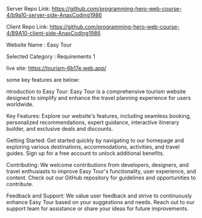 Server Repo Link: https://github.com/programming-hero-web-course-4/b9a10-server-side-AnasCoding1986

Client Repo Link: https://github.com/programming-hero-web-course-4/B9A10-client-side-AnasCoding1986  

Website Name : Easy Tour

Selected Category : Requirements 1

live site: https://tourism-6b17e.web.app/

some key features are below:

ntroduction to Easy Tour: Easy Tour is a comprehensive tourism website designed to simplify and enhance the travel planning experience for users worldwide.

Key Features: Explore our website's features, including seamless booking, personalized recommendations, expert guidance, interactive itinerary builder, and exclusive deals and discounts.

Getting Started: Get started quickly by navigating to our homepage and exploring various destinations, accommodations, activities, and travel guides. Sign up for a free account to unlock additional benefits.

Contributing: We welcome contributions from developers, designers, and travel enthusiasts to improve Easy Tour's functionality, user experience, and content. Check out our GitHub repository for guidelines and opportunities to contribute.

Feedback and Support: We value user feedback and strive to continuously enhance Easy Tour based on your suggestions and needs. Reach out to our support team for assistance or share your ideas for future improvements.
